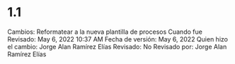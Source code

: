 # 1.1

Cambios: Reformatear a la nueva plantilla de procesos
Cuando fue Revisado: May 6, 2022 10:37 AM
Fecha de  versión: May 6, 2022
Quien hizo el cambio: Jorge Alan Ramírez Elías
Revisado: No
Revisado por: Jorge Alan Ramírez Elías